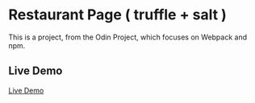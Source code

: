 # Restaurant Page ( truffle + salt )

This is a project, from the Odin Project, which focuses on Webpack and npm.

## Live Demo
[Live Demo](https://janebui.github.io/restaurant/)
